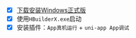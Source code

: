 - [x] [下载安装Windows正式版](https://dcloud.io/hbuilderx.html)
- [x] 使用`HBuilderX.exe`启动
- [x] 安装插件：`App真机运行` + `uni-app App调试`